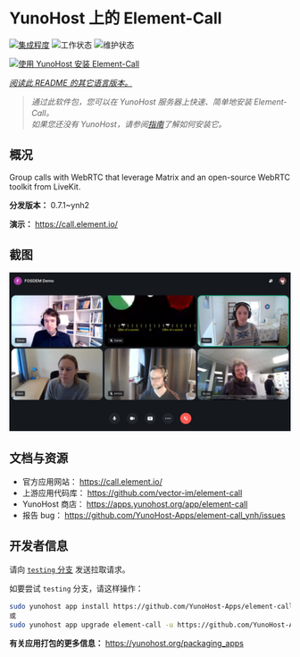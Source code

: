 <!--
注意：此 README 由 <https://github.com/YunoHost/apps/tree/master/tools/readme_generator> 自动生成
请勿手动编辑。
-->

# YunoHost 上的 Element-Call

[![集成程度](https://apps.yunohost.org/badge/integration/element-call)](https://ci-apps.yunohost.org/ci/apps/element-call/)
![工作状态](https://apps.yunohost.org/badge/state/element-call)
![维护状态](https://apps.yunohost.org/badge/maintained/element-call)

[![使用 YunoHost 安装 Element-Call](https://install-app.yunohost.org/install-with-yunohost.svg)](https://install-app.yunohost.org/?app=element-call)

*[阅读此 README 的其它语言版本。](./ALL_README.md)*

> *通过此软件包，您可以在 YunoHost 服务器上快速、简单地安装 Element-Call。*  
> *如果您还没有 YunoHost，请参阅[指南](https://yunohost.org/install)了解如何安装它。*

## 概况

Group calls with WebRTC that leverage Matrix and an open-source WebRTC toolkit from LiveKit.


**分发版本：** 0.7.1~ynh2

**演示：** <https://call.element.io/>

## 截图

![Element-Call 的截图](./doc/screenshots/screenshot.jpg)

## 文档与资源

- 官方应用网站： <https://call.element.io/>
- 上游应用代码库： <https://github.com/vector-im/element-call>
- YunoHost 商店： <https://apps.yunohost.org/app/element-call>
- 报告 bug： <https://github.com/YunoHost-Apps/element-call_ynh/issues>

## 开发者信息

请向 [`testing` 分支](https://github.com/YunoHost-Apps/element-call_ynh/tree/testing) 发送拉取请求。

如要尝试 `testing` 分支，请这样操作：

```bash
sudo yunohost app install https://github.com/YunoHost-Apps/element-call_ynh/tree/testing --debug
或
sudo yunohost app upgrade element-call -u https://github.com/YunoHost-Apps/element-call_ynh/tree/testing --debug
```

**有关应用打包的更多信息：** <https://yunohost.org/packaging_apps>
